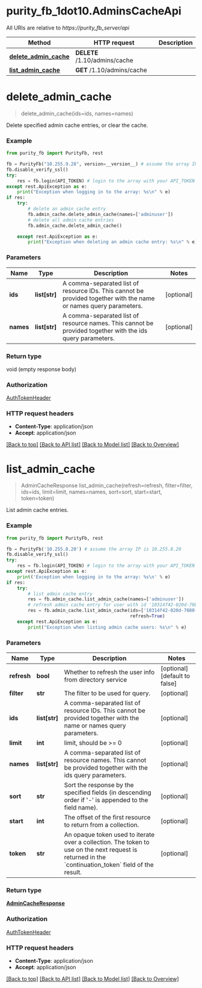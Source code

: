 # purity_fb_1dot10.AdminsCacheApi

All URIs are relative to *https://purity_fb_server/api*

Method | HTTP request | Description
------------- | ------------- | -------------
[**delete_admin_cache**](AdminsCacheApi.md#delete_admin_cache) | **DELETE** /1.10/admins/cache | 
[**list_admin_cache**](AdminsCacheApi.md#list_admin_cache) | **GET** /1.10/admins/cache | 


# **delete_admin_cache**
> delete_admin_cache(ids=ids, names=names)



Delete specified admin cache entries, or clear the cache.

### Example 
```python
from purity_fb import PurityFb, rest

fb = PurityFb("10.255.9.28", version=__version__) # assume the array IP is 10.255.9.28
fb.disable_verify_ssl()
try:
    res = fb.login(API_TOKEN) # login to the array with your API_TOKEN
except rest.ApiException as e:
    print("Exception when logging in to the array: %s\n" % e)
if res:
    try:
        # delete an admin cache entry
        fb.admin_cache.delete_admin_cache(names=['adminuser'])
        # delete all admin cache entries
        fb.admin_cache.delete_admin_cache()

    except rest.ApiException as e:
        print("Exception when deleting an admin cache entry: %s\n" % e)
```

### Parameters

Name | Type | Description  | Notes
------------- | ------------- | ------------- | -------------
 **ids** | **list[str]**| A comma-separated list of resource IDs. This cannot be provided together with the name or names query parameters. | [optional] 
 **names** | **list[str]**| A comma-separated list of resource names. This cannot be provided together with the ids query parameters. | [optional] 

### Return type

void (empty response body)

### Authorization

[AuthTokenHeader](index.md#AuthTokenHeader)

### HTTP request headers

 - **Content-Type**: application/json
 - **Accept**: application/json

[[Back to top]](#) [[Back to API list]](index.md#endpoint-properties) [[Back to Model list]](index.md#documentation-for-models) [[Back to Overview]](index.md)

# **list_admin_cache**
> AdminCacheResponse list_admin_cache(refresh=refresh, filter=filter, ids=ids, limit=limit, names=names, sort=sort, start=start, token=token)



List admin cache entries.

### Example 
```python
from purity_fb import PurityFb, rest

fb = PurityFb('10.255.8.20') # assume the array IP is 10.255.8.20
fb.disable_verify_ssl()
try:
    res = fb.login(API_TOKEN) # login to the array with your API_TOKEN
except rest.ApiException as e:
    print('Exception when logging in to the array: %s\n' % e)
if res:
    try:
        # list admin cache entry
        res = fb.admin_cache.list_admin_cache(names=['adminuser'])
        # refresh admin cache entry for user with id '10314f42-020d-7080-8013-000ddt400090'
        res = fb.admin_cache.list_admin_cache(ids=['10314f42-020d-7080-8013-000ddt400090'],
                                              refresh=True)
    except rest.ApiException as e:
        print("Exception when listing admin cache users: %s\n" % e)
```

### Parameters

Name | Type | Description  | Notes
------------- | ------------- | ------------- | -------------
 **refresh** | **bool**| Whether to refresh the user info from directory service | [optional] [default to false]
 **filter** | **str**| The filter to be used for query. | [optional] 
 **ids** | **list[str]**| A comma-separated list of resource IDs. This cannot be provided together with the name or names query parameters. | [optional] 
 **limit** | **int**| limit, should be &gt;&#x3D; 0 | [optional] 
 **names** | **list[str]**| A comma-separated list of resource names. This cannot be provided together with the ids query parameters. | [optional] 
 **sort** | **str**| Sort the response by the specified fields (in descending order if &#39;-&#39; is appended to the field name). | [optional] 
 **start** | **int**| The offset of the first resource to return from a collection. | [optional] 
 **token** | **str**| An opaque token used to iterate over a collection. The token to use on the next request is returned in the &#x60;continuation_token&#x60; field of the result. | [optional] 

### Return type

[**AdminCacheResponse**](AdminCacheResponse.md)

### Authorization

[AuthTokenHeader](index.md#AuthTokenHeader)

### HTTP request headers

 - **Content-Type**: application/json
 - **Accept**: application/json

[[Back to top]](#) [[Back to API list]](index.md#endpoint-properties) [[Back to Model list]](index.md#documentation-for-models) [[Back to Overview]](index.md)

